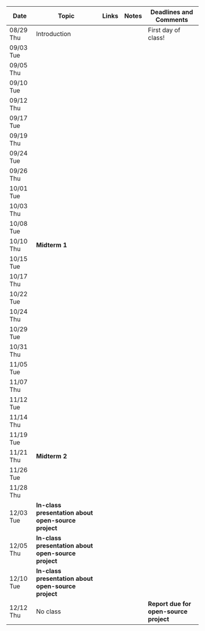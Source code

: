 | Date | Topic | Links | Notes | Deadlines and Comments |
|------|-------|-------|-------|-----------|
| 08/29 Thu     |   Introduction    |       |       | First day of class!         |
|09/03 Tue|||||
|09/05 Thu|||||
|09/10 Tue|||||
|09/12 Thu|||||
|09/17 Tue|||||
|09/19 Thu|||||
|09/24 Tue|||||
|09/26 Thu|||||
|10/01 Tue|||||
|10/03 Thu|||||
|10/08 Tue|||||
|10/10 Thu|**Midterm 1**||||
|10/15 Tue|||||
|10/17 Thu|||||
|10/22 Tue|||||
|10/24 Thu|||||
|10/29 Tue|||||
|10/31 Thu|||||
|11/05 Tue|||||
|11/07 Thu|||||
|11/12 Tue|||||
|11/14 Thu|||||
|11/19 Tue|||||
|11/21 Thu|**Midterm 2**||||
|11/26 Tue|||||
|11/28 Thu|||||
|12/03 Tue|**In-class presentation about open-source project**||||
|12/05 Thu|**In-class presentation about open-source project**||||
|12/10 Tue|**In-class presentation about open-source project**||||
|12/12 Thu|No class|||**Report due for open-source project**|
